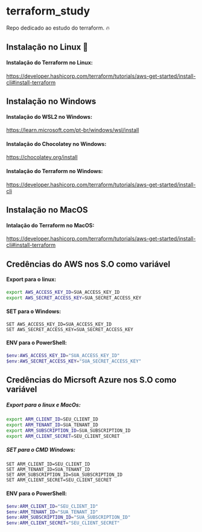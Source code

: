 # terraform_study
Repo dedicado ao estudo do terraform. :fire:

## Instalação no Linux :penguin:

#### Instalação do Terraform no Linux:
https://developer.hashicorp.com/terraform/tutorials/aws-get-started/install-cli#install-terraform

## Instalação no Windows
#### Instalação do WSL2 no Windows:
https://learn.microsoft.com/pt-br/windows/wsl/install

#### Instalação do Chocolatey no Windows:
https://chocolatey.org/install

#### Instalação do Terraform no Windows:
https://developer.hashicorp.com/terraform/tutorials/aws-get-started/install-cli


## Instalação no MacOS
#### Intalação do Terraform no MacOS:
https://developer.hashicorp.com/terraform/tutorials/aws-get-started/install-cli#install-terraform

## Credências do AWS nos S.O como variável

#### Export para o linux:
```bash
export AWS_ACCESS_KEY_ID=SUA_ACCESS_KEY_ID
export AWS_SECRET_ACCESS_KEY=SUA_SECRET_ACCESS_KEY
```

#### SET para o Windows:
```batch
SET AWS_ACCESS_KEY_ID=SUA_ACCESS_KEY_ID
SET AWS_SECRET_ACCESS_KEY=SUA_SECRET_ACCESS_KEY
```

#### ENV para o PowerShell:
```powershell
$env:AWS_ACCESS_KEY_ID="SUA_ACCESS_KEY_ID"
$env:AWS_SECRET_ACCESS_KEY="SUA_SECRET_ACCESS_KEY"
```

## Credências do Micrsoft Azure nos S.O como variável

##### Export para o linux e MacOs:
```bash 
export ARM_CLIENT_ID=SEU_CLIENT_ID
export ARM_TENANT_ID=SUA_TENANT_ID
export ARM_SUBSCRIPTION_ID=SUA_SUBSCRIPTION_ID
export ARM_CLIENT_SECRET=SEU_CLIENT_SECRET
```

##### SET para o CMD Windows:
```batch
SET ARM_CLIENT_ID=SEU_CLIENT_ID
SET ARM_TENANT_ID=SUA_TENANT_ID
SET ARM_SUBSCRIPTION_ID=SUA_SUBSCRIPTION_ID
SET ARM_CLIENT_SECRET=SEU_CLIENT_SECRET
```

#### ENV para o PowerShell:
```powershell
$env:ARM_CLIENT_ID="SEU_CLIENT_ID"
$env:ARM_TENANT_ID="SUA_TENANT_ID"
$env:ARM_SUBSCRIPTION_ID="SUA_SUBSCRIPTION_ID"
$env:ARM_CLIENT_SECRET="SEU_CLIENT_SECRET"
```
